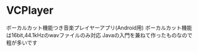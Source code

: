 # VCPlayer
ボーカルカット機能つき音楽プレイヤーアプリ(Android用)
ボーカルカット機能は16bit,44.1kHzのwavファイルのみ対応
Javaの入門を兼ねて作ったものなので粗が多いです
